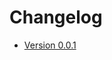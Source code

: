 # Changelog

- [Version 0.0.1](https://github.com/dj-sciops/science-institute_brain-lab/releases/tag/v0.0.1)
